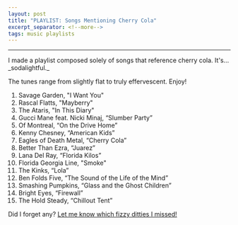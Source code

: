 ```yaml
---
layout: post
title: "PLAYLIST: Songs Mentioning Cherry Cola"
excerpt_separator: <!--more-->
tags: music playlists
---
```

<hr class="music">
I made a playlist composed solely of songs that reference cherry cola. It's... _sodalightful._ 

The tunes range from slightly flat to truly effervescent. Enjoy!

<!--more-->

1. Savage Garden, "I Want You"
2. Rascal Flatts, "Mayberry"
3. The Ataris, "In This Diary"
4. Gucci Mane feat. Nicki Minaj, “Slumber Party”
5. Of Montreal, “On the Drive Home”
6. Kenny Chesney, “American Kids”
7. Eagles of Death Metal, “Cherry Cola”
8. Better Than Ezra, “Juarez”
9. Lana Del Ray, “Florida Kilos”
10. Florida Georgia Line, "Smoke"
11. The Kinks, “Lola”
12. Ben Folds Five, “The Sound of the Life of the Mind”
13. Smashing Pumpkins, “Glass and the Ghost Children”
14. Bright Eyes, “Firewall”
15. The Hold Steady, “Chillout Tent”


Did I forget any? [Let me know which fizzy ditties I missed!](mailto:becki.lee@gmail.com)
<body class="music">
</body>


